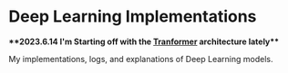 # Deep Learning Implementations
**&ast;&ast;2023.6.14 I'm Starting off with the [Tranformer](https://github.com/MitchelHsu/ImplementDL/tree/main/Transformer) architecture lately&ast;&ast;**

My implementations, logs, and explanations of Deep Learning models.
